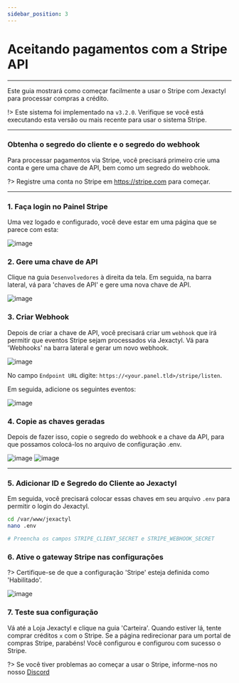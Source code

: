 ```yaml
---
sidebar_position: 3
---
```


# Aceitando pagamentos com a Stripe API

***

Este guia mostrará como começar facilmente a usar o Stripe com Jexactyl
para processar compras a crédito.

!> Este sistema foi implementado na `v3.2.0`. Verifique se você está executando esta versão
ou mais recente para usar o sistema Stripe.

***

### Obtenha o segredo do cliente e o segredo do webhook

Para processar pagamentos via Stripe, você precisará primeiro
crie uma conta e gere uma chave de API, bem como um segredo do webhook.

?> Registre uma conta no Stripe em https://stripe.com para começar.

***

### 1. Faça login no Painel Stripe

Uma vez logado e configurado, você deve estar em uma página que se parece com esta:

![image](/img/stripe-dashboard.jpg)

### 2. Gere uma chave de API

Clique na guia `Desenvolvedores` à direita da tela. Em seguida, na barra lateral,
vá para 'chaves de API' e gere uma nova chave de API.

![image](/img/stripe-apikey.jpg)

### 3. Criar Webhook

Depois de criar a chave de API, você precisará criar um `webhook` que irá
permitir que eventos Stripe sejam processados via Jexactyl. Vá para 'Webhooks' na barra lateral
e gerar um novo webhook.

![image](/img/stripe-webhook.png)

No campo `Endpoint URL` digite: `https://<your.panel.tld>/stripe/listen`.

Em seguida, adicione os seguintes eventos:

![image](/img/stripe-perms.jpg)

### 4. Copie as chaves geradas

Depois de fazer isso, copie o segredo do webhook e a chave da API,
para que possamos colocá-los no arquivo de configuração .env.

![image](/img/stripe-webhook-secret.jpg)
![image](/img/stripe-api-secret.jpg)

***

### 5. Adicionar ID e Segredo do Cliente ao Jexactyl
Em seguida, você precisará colocar essas chaves em seu arquivo `.env` para permitir o login do Jexactyl.

```bash
cd /var/www/jexactyl
nano .env

# Preencha os campos STRIPE_CLIENT_SECRET e STRIPE_WEBHOOK_SECRET
```

### 6. Ative o gateway Stripe nas configurações

?> Certifique-se de que a configuração 'Stripe' esteja definida como 'Habilitado'.

![image](/img/store_admin.png)

### 7. Teste sua configuração

Vá até a Loja Jexactyl e clique na guia 'Carteira'. Quando estiver lá, tente comprar créditos `x` com o Stripe.
Se a página redirecionar para um portal de compras Stripe, parabéns! Você configurou e configurou com sucesso o Stripe.

?> Se você tiver problemas ao começar a usar o Stripe, informe-nos no nosso [Discord](https://discord.gg/8r7n7mU33R)
